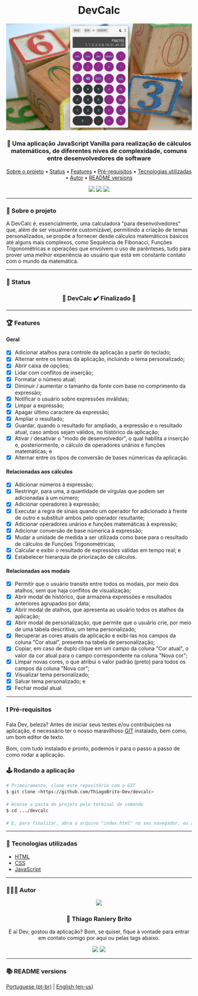 <div align="center">
  <div>
    <h1>DevCalc</h1>
    <img src="./.github/devcalc.png" />
    <h3>
      🧮 Uma aplicação JavaScript Vanilla para realização de cálculos matemáticos, de diferentes níves de complexidade, comuns entre desenvolvedores de software
    </h3>
  </div>

  <p>
    <a href="#-sobre-o-projeto">Sobre o projeto</a> •
    <a href="#-status">Status</a> •
    <a href="#-features">Features</a> • 
    <a href="#%EF%B8%8F-pré-requisitos">Pré-requisitos</a> • 
    <a href="#-tecnologias-utilizadas">Tecnologias utilizadas</a> • 
    <a href="#-autor">Autor</a> •
    <a href="#-readme-versions">README versions</a>
  </p>

  <div>
    <img src="https://img.shields.io/github/license/ThiagoBrito-Dev/Podcastr?color=5eddd3&style=for-the-badge" />
    <a href="https://my-devcalc.netlify.app/">
      <img src="https://api.netlify.com/api/v1/badges/3bfdc191-3a42-4a5c-ac95-c9abfc608b98/deploy-status" /></a>
    <img src="https://img.shields.io/static/v1?label=version&message=1.0.0&color=5eddd3&style=for-the-badge" />
  </div>
</div>

<hr>

### 🎯 Sobre o projeto

<p>
  A DevCalc é, essencialmente, uma calculadora "para desenvolvedores" que, além de ser visualmente customizável, permitindo a criação de temas personalizados, se propõe a fornecer desde cálculos matemáticos básicos até alguns mais complexos, como Sequência de Fibonacci, Funções Trigonométricas e operações que envolvem o uso de parênteses, tudo para prover uma melhor experiência ao usuário que está em constante contato com o mundo da matemática.
</p>

<hr>

### 🏁 Status

<h3 align="center">
  🎉 DevCalc ✔️ Finalizado 🎉
</h3>

<hr>

### 🏆 Features

#### Geral

- [x] Adicionar atalhos para controle da aplicação a partir do teclado;
- [x] Alternar entre os temas da aplicação, incluindo o tema personalizado;
- [x] Abrir caixa de opções;
- [x] Lidar com conflitos de inserção;
- [x] Formatar o número atual;
- [x] Diminuir / aumentar o tamanho da fonte com base no comprimento da expressão;
- [x] Notificar o usuário sobre expressões inválidas;
- [x] Limpar a expressão;
- [x] Apagar último caractere da expressão;
- [x] Ampliar o resultado;
- [x] Guardar, quando o resultado for ampliado, a expressão e o resultado atual, caso ambos sejam válidos, no histórico da aplicação;
- [x] Ativar / desativar o "modo de desenvolvedor", o qual habilita a inserção e, posteriormente, o cálculo de operadores unários e funções matemáticas; e
- [x] Alternar entre os tipos de conversão de bases númericas da aplicação.

#### Relacionadas aos cálculos

- [x] Adicionar números à expressão;
- [x] Restringir, para uma, a quantidade de vírgulas que podem ser adicionadas à um número;
- [x] Adicionar operadores à expressão;
- [x] Executar a regra de sinais quando um operador for adicionado à frente de outro e substituir ambos pelo operador resultante;
- [x] Adicionar operadores unários e funções matemáticas à expressão;
- [x] Adicionar conversão de base númerica à expressão;
- [x] Mudar a unidade de medida a ser utilizada como base para o resultado de cálculos de Funções Trigonométricas;
- [x] Calcular e exibir o resultado de expressões válidas em tempo real; e
- [x] Estabelecer hierarquia de priorização de cálculos.

#### Relacionadas aos modais

- [x] Permitir que o usuário transite entre todos os modais, por meio dos atalhos, sem que haja conflitos de visualização;
- [x] Abrir modal de histórico, que armazena expressões e resultados anteriores agrupados por data;
- [x] Abrir modal de atalhos, que apresenta ao usuário todos os atalhos da aplicação;
- [x] Abrir modal de personalização, que permite que o usuário crie, por meio de uma tabela descritiva, um tema personalizado;
- [x] Recuperar as cores atuais da aplicação e exibi-las nos campos da coluna "Cor atual", presente na tabela de personalização;
- [x] Copiar, em caso de duplo clique em um campo da coluna "Cor atual", o valor da cor atual para o campo correspondente na coluna "Nova cor";
- [x] Limpar novas cores, o que atribui o valor padrão (preto) para todos os campos da coluna "Nova cor";
- [x] Visualizar tema personalizado;
- [x] Salvar tema personalizado; e
- [x] Fechar modal atual.

<hr>

### ❗️ Pré-requisitos

Fala Dev, beleza? Antes de iniciar seus testes e/ou contribuições na aplicação, é necessário ter o nosso maravilhoso [GIT](https://git-scm.com) instalado, bem como, um bom editor de texto.

Bom, com tudo instalado e pronto, podemos ir para o passo a passo de como rodar a aplicação.

### 🕹️ Rodando a aplicação

```bash
# Primeiramente, clone este repositório com o GIT
$ git clone <https://github.com/ThiagoBrito-Dev/devcalc>

# Acesse a pasta do projeto pelo terminal de comando
$ cd .../devcalc

# E, para finalizar, abra o arquivo "index.html" no seu navegador, ou ainda, utilizando a extensão Live Server, caso você a tenha instalada.
```

<hr>

### 🔮 Tecnologias utilizadas

- [HTML](https://devdocs.io/html/)
- [CSS](https://devdocs.io/css/)
- [JavaScript](https://devdocs.io/javaScript/)

<hr>

### 👨🏽‍🎓 Autor

<div align="center">
  <img src="https://github.com/ThiagoBrito-Dev.png" width="250px" />

  <br />

  <div>
    <h3>
      🤝 Thiago Raniery Brito
    </h3>
    <p>E aí Dev, gostou da aplicação? Bom, se quiser, fique à vontade para entrar em contato comigo por aqui ou pelas tags abaixo.</p>
  </div>
  
  <div>
    <a href="https://www.linkedin.com/in/thiagoranierybrito/">
      <img src="https://img.shields.io/badge/-LinkedIn-blue?style=for-the-badge&logo=Linkedin&logoColor=white&link=https://www.linkedin.com/in/thiagoranierybrito/" /></a>
    <a href="mailto:thiagobritotrs@gmail.com">
      <img src="https://img.shields.io/badge/-Gmail-c14438?style=for-the-badge&logo=Gmail&logoColor=white&link=mailto:thiagobritotrs@gmail.com" /></a>
  </div>
</div>

<hr>

### 📚 README versions

<div>
  <a href="https://github.com/ThiagoBrito-Dev/devcalc/blob/main/README.md">Portuguese (pt-br)</a>
  |   
  <a href="https://github.com/ThiagoBrito-Dev/devcalc/blob/main/README-en.md">English (en-us)</a>
</div>

